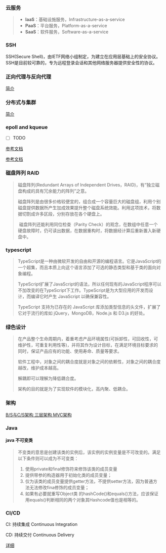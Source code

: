 ### 云服务

> - **IaaS**：基础设施服务，Infrastructure-as-a-service
> - **PaaS**：平台服务，Platform-as-a-service
> - **SaaS**：软件服务，Software-as-a-service

### SSH

SSH(Secure Shell)，由IETF网络小组制定，为建立在应用层基础上的安全协议。SSH是目前较可靠的，专为远程登录会话和其他网络服务器提供安全性的协议。

### 正向代理与反向代理

[简介](正向代理与反向代理简介.md)

### 分布式与集群

[简介](分布式与集群简介.md)

### epoll and kqueue

- [ ] TODO

[参考文档](https://www.cnblogs.com/FG123/p/5256553.html)

[参考文档](https://www.cnblogs.com/linganxiong/p/5583415.html)

### 磁盘阵列 RAID

> 磁盘阵列(Redundant Arrays of Independent Drives，RAID)，有“独立磁盘构成的具有冗余能力的阵列”之意。
>
> ​	磁盘阵列是由很多价格较便宜的，组合成一个容量巨大的磁盘组，利用个别磁盘提供数据所产生加成效果提升整个磁盘系统效能。利用这项技术，将数据切割成许多区段，分别存放在各个硬盘上。
>
> ​	磁盘阵列还能利用同位检查（Parity Check）的观念，在数组中任意一个硬盘故障时，仍可读出数据，在数据重构时，将数据经计算后重新置入新硬盘中。

### typescript

>TypeScript是一种由微软开发的自由和开源的编程语言。它是JavaScript的一个超集，而且本质上向这个语言添加了可选的静态类型和基于类的面向对象编程。
>
>TypeScript扩展了JavaScript的语法，所以任何现有的JavaScript程序可以不加改变的在TypeScript下工作。TypeScript是为大型应用的开发而设计，而编译它时产生 JavaScript 以确保兼容性。
>
>TypeScript 支持为已存在的 JavaScript 库添加类型信息的头文件，扩展了它对于流行的库如 jQuery，MongoDB，Node.js 和 D3.js 的好处。

### 绿色设计

> 在产品整个生命周期内，着重考虑产品环境属性(可拆卸性，可回收性，可维护性，可重复利用性等)，并将其作为设计目标，在满足环境目标要求的同时，保证产品应有的功能、使用寿命、质量等要求。
>
> 软件工程中，对象之间的耦合度就是对象之间的依赖性，对象之间的耦合度越改，维护成本越高。
>
> 解耦即可以理解为降低耦合度。
>
> 架构的目的就是为了实现软件的模块化，高内聚、低耦合。

### 架构

[B/S与C/S架构	三层架构	MVC架构](BS、CS、三层、MVC.md)

### Java

#### java 不可变类

>不变类的意思是创建该类的实例后，该实例的实例变量是不可改变的。满足以下条件则可以成为不可变类：
>
>1. 使用private和final修饰符来修饰该类的成员变量
>2. 提供带参的构造器用于初始化类的成员变量；
>3. 仅为该类的成员变量提供getter方法，不提供setter方法，因为普通方法无法修改fina修饰的成员变量；
>4. 如果有必要就重写Object类 的hashCode()和equals()方法，应该保证用equals()判断相同的两个对象其Hashcode值也是相等的。

### CI/CD

CI: 持续集成 Continuous Integration

CD: 持续交付 Continuous Delivery

[详细](https://zhuanlan.zhihu.com/p/42286143)